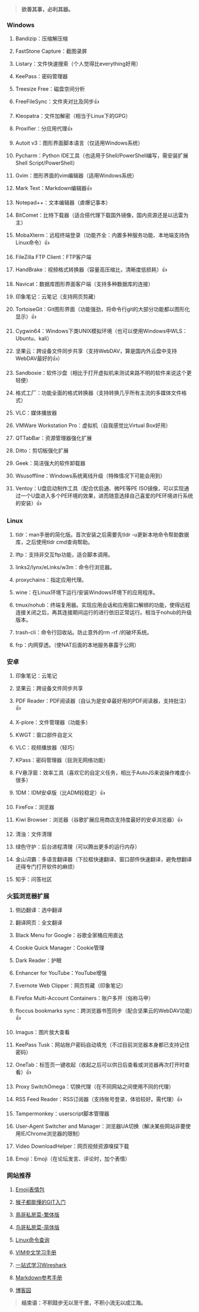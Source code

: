> **欲善其事，必利其器。**

### Windows

1. Bandizip：压缩解压缩

2. FastStone Capture：截图录屏

3. Listary：文件快速搜索（个人觉得比everything好用）

4. KeePass：密码管理器

5. Treesize Free：磁盘空间分析

6. FreeFileSync：文件夹对比及同步👍

7. Kleopatra：文件加解密（相当于Linux下的GPG）

8. Proxifier：分应用代理👍

9. Autoit v3：图形界面脚本语言（仅适用Windows系统）

10. Pycharm：Python IDE工具（也适用于Shell/PowerShell编写，需安装扩展Shell Script/PowerShell）

11. Gvim：图形界面的vim编辑器（适用Windows系统）

12. Mark Text：Markdown编辑器👍

13. Notepad++：文本编辑器（虐爆记事本）

14. BitComet：比特下载器（适合搭代理下载国外镜像，国内资源还是以迅雷为主）

15. MobaXterm：远程终端登录（功能齐全：内置多种服务功能、本地端支持伪Linux命令）👍

16. FileZilla FTP Client：FTP客户端

17. HandBrake：视频格式转换器（容量高压缩比，清晰度低损耗）👍

18. Navicat：数据库图形界面客户端（支持多种数据库的连接）

19. 印象笔记：云笔记（支持网页剪藏）

20. TortoiseGit：Git图形界面（功能强劲，将命令行git的大部分功能都以图形化显示）👍

21. Cygwin64：Windows下类UNIX模拟环境（也可以使用Windows中WLS：Ubuntu、kali）

22. 坚果云：跨设备文件同步共享（支持WebDAV，算是国内外云盘中支持WebDAV最好的👍）

23. Sandboxie：软件沙盘（相比于打开虚拟机来测试来路不明的软件来说这个更轻便）

24. 格式工厂：功能全面的格式转换器（支持转换几乎所有主流的多媒体文件格式）

25. VLC：媒体播放器

26. VMWare Workstation Pro：虚拟机（自我感觉比Virtual Box好用）

27. QTTabBar：资源管理器强化扩展

28. Ditto：剪切板强化扩展

29. Geek：简洁强大的软件卸载器

30. Wsusoffline：Windows系统离线升级（特殊情况下可能会用到）

31. Ventoy：U盘启动制作工具（配合优启通、微PE等PE ISO镜像，可以实现通过一个U盘进入多个PE环境的效果，进而随意选择自己喜爱的PE环境进行系统的安装）👍

### Linux

1. tldr：man手册的简化版。首次安装之后需要先tldr -u更新本地命令帮助数据库，之后使用tldr cmd查询帮助。

2. lftp：支持非交互ftp功能，适合脚本调用。

3. links2/lynx/eLinks/w3m：命令行浏览器。

4. proxychains：指定应用代理。

5. wine：在Linux环境下运行/安装Windows环境下的应用程序。

6. tmux/nohub：终端复用器。实现应用会话和应用窗口解绑的功能，使得远程连接关闭之后，再其连接期间运行的进行依旧正常运行。相当于nohub的升级版本。

7. trash-cli：命令行回收站。防止意外的rm -rf /的破坏系统。

8. frp：内网穿透。（使NAT后面的本地服务暴露于公网）

### 安卓

1. 印象笔记：云笔记

2. 坚果云：跨设备文件同步共享

3. PDF Reader：PDF阅读器（自认为是安卓最好用的PDF阅读器，支持批注）👍

4. X-plore：文件管理器（功能多）

5. KWGT：窗口部件自定义

6. VLC：视频播放器（轻巧）

7. KPass：密码管理器（目测无网络功能）

8. FV悬浮窗：效率工具（喜欢它的自定义任务，相比于AutoJS来说操作难度小很多）

9. 1DM：IDM安卓版（比ADM较稳定）👍

10. FireFox：浏览器

11. Kiwi Browser：浏览器（谷歌扩展应用商店支持度最好的安卓浏览器）👍

12. 清浊：文件清理

13. 绿色守护：后台进程清理（可以腾出更多的运行内存）

14. 金山词霸：多语言翻译器（下拉框快速翻译、窗口部件快速翻译，避免想翻译还得专门打开软件的麻烦）

15. 知乎：问答社区

### 火狐浏览器扩展

1. 侧边翻译：选中翻译

2. 翻译网页：全文翻译

3. Black Menu for Google：谷歌全家桶应用直达

4. Cookie Quick Manager：Cookie管理

5. Dark Reader：护眼

6. Enhancer for YouTube：YouTube增强

7. Evernote Web Clipper：网页剪藏（印象笔记）

8. Firefox Multi-Account Containers：账户多开（俗称马甲）

9. floccus bookmarks sync：跨浏览器书签同步（配合坚果云的WebDAV功能）👍

10. Imagus：图片放大查看

11. KeePass Tusk：网站账户密码自动填充（不过目前浏览器本身都已支持记住密码）

12. OneTab：标签页一键收起（收起之后可以供日后查看或浏览器再次打开时查看）👍

13. Proxy SwitchOmega：切换代理（在不同网站之间使用不同的代理）

14. RSS Feed Reader：RSS订阅器（支持账号登录，体验较好。需代理）👍

15. Tampermonkey：userscript脚本管理器

16. User-Agent Switcher and Manager：浏览器UA切换（解决某些网站非要使用IE/Chrome浏览器的限制）

17. Video DownloadHelper：网页视频资源嗅探下载

18. Emoji：Emoji（在论坛发言、评论时，加个表情）

### 网站推荐

1. [Emoji表情包](https://www.emojiall.com/)

2. [猴子都能懂的GIT入门 ](https://backlog.com/git-tutorial/cn/)

3. [鳥哥私房菜-繁体版](https://linux.vbird.org/)

4. [鸟哥私房菜-简体版](https://doc.plob.org/vbird_linux/)

5. [Linux命令查询](https://doc.plob.org/vbird_linux/)

6. [VIM中文学习手册](http://vimcdoc.sourceforge.net/doc/usr_toc.html)

7. [一站式学习Wireshark](https://www.kancloud.cn/digest/wireshark/62470)

8. [Markdown参考手册](https://www.markdown.xyz/)

9. [博客园](https://www.cnblogs.com/)

> **结束语：不积跬步无以至千里，不积小流无以成江海。**
